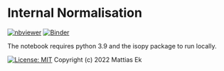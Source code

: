# Internal Normalisation

[![nbviewer](https://raw.githubusercontent.com/jupyter/design/master/logos/Badges/nbviewer_badge.svg)](https://nbviewer.org/github/mattias-ek/internal_normalisation/blob/main/InternalNormalisation.ipynb)
[![Binder](https://mybinder.org/badge_logo.svg)](https://mybinder.org/v2/gh/mattias-ek/internal_normalisation/HEAD?filepath=InternalNormalisation.ipynb) 

The notebook requires python 3.9 and the isopy package to run locally.

[![License: MIT](https://img.shields.io/badge/License-MIT-yellow.svg)](https://github.com/mattias-ek/internal_normalisation/blob/main/LICENSE) Copyright (c) 2022 Mattias Ek
